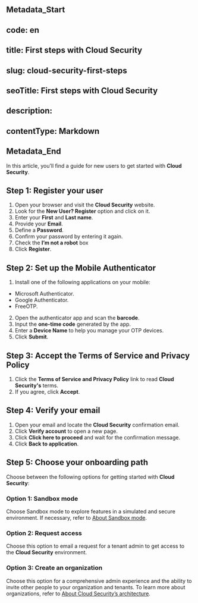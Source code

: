 ## Metadata_Start 
## code: en
## title: First steps with Cloud Security 
## slug: cloud-security-first-steps 
## seoTitle: First steps with Cloud Security 
## description:  
## contentType: Markdown 
## Metadata_End
In this article, you’ll find a guide for new users to get started with **Cloud Security**.

## Step 1: Register your user

1. Open your browser and visit the **Cloud Security** website.
2. Look for the **New User? Register** option and click on it.
3. Enter your **First** and **Last name**.
4. Provide your **Email**.
5. Define a **Password**.
6. Confirm your password by entering it again.
7. Check the **I’m not a robot** box
8. Click **Register**.

## Step 2: Set up the Mobile Authenticator
1. Install one of the following applications on your mobile:
* Microsoft Authenticator.
* Google Authenticator.
* FreeOTP.
2.  Open the authenticator app and scan the **barcode**.
3.  Input the **one-time code** generated by the app.
4.  Enter a **Device Name** to help you manage your OTP devices.
5.  Click **Submit**.

## Step 3: Accept the Terms of Service and Privacy Policy

1. Click the **Terms of Service and Privacy Policy** link to read **Cloud Security's** terms.
2. If you agree, click **Accept**.

## Step 4: Verify your email

1. Open your email and locate the **Cloud Security** confirmation email.
2. Click **Verify account** to open a new page.
3. Click **Click here to proceed** and wait for the confirmation message.
4. Click **Back to application**.

## Step 5: Choose your onboarding path

Choose between the following options for getting started with **Cloud Security**:

### Option 1: Sandbox mode 

Choose Sandbox mode to explore features in a simulated and secure environment. If necessary, refer to [About Sandbox mode](/v3-32/docs/cloud-security-about-sandbox-mode).

### Option 2: Request access

Choose this option to email a request for a tenant admin to get access to the **Cloud Security** environment.

### Option 3: Create an organization

Choose this option for a comprehensive admin experience and the ability to invite other people to your organization and tenants. To learn more about organizations, refer to [About Cloud Security’s architecture](/v3-32/docs/cloud-security-about-cloud-securitys-architecture).






